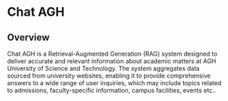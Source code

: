# Chat AGH
## Overview
Chat AGH is a Retrieval-Augmented Generation (RAG) system designed to deliver accurate and relevant information about academic matters at AGH University of Science and Technology. The system aggregates data sourced from university websites, enabling it to provide comprehensive answers to a wide range of user inquiries, which may include topics related to admissions, faculty-specific information, campus facilities, events etc..

